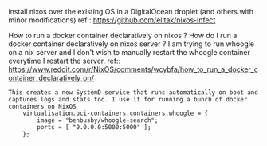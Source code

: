 install nixos over the existing OS in a DigitalOcean droplet (and others with minor modifications)
ref:: https://github.com/elitak/nixos-infect




How to run a docker container declaratively on nixos ?
    How do I run a docker container declaratively on nixos server ? I am trying to run whoogle on a nix server and I don't wish to manually restart the whoogle container everytime I restart the server.
    ref:: https://www.reddit.com/r/NixOS/comments/wcybfa/how_to_run_a_docker_container_declaratively_on/
    
    This creates a new SystemD service that runs automatically on boot and captures logs and stats too. I use it for running a bunch of docker containers on NixOS
        virtualisation.oci-containers.containers.whoogle = {                                                     
            image = "benbusby/whoogle-search";
            ports = [ "0.0.0.0:5000:5000" ];
        };